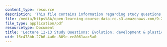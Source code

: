 ```yaml
---
content_type: resource
description: 'This file contains information regarding study questions 12-13. '
file: /media/https%3A/open-learning-course-data-rc.s3.amazonaws.com/9-20-animal-behavior-fall-2013/16c478bb27b64a6e809eee8061aac5a0_MIT9_20F13_L12_13_Qs.pdf
file_type: application/pdf
resourcetype: Document
title: 'Lecture 12-13 Study Questions: Evolution; development & plasticity of behavior'
uid: 16c478bb-27b6-4a6e-809e-ee8061aac5a0
---
```

